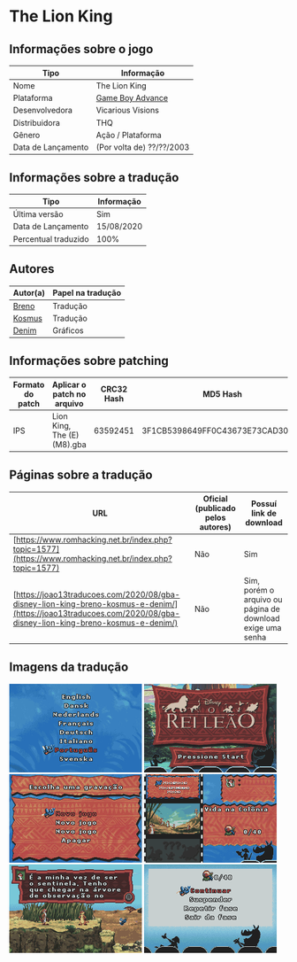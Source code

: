 # The Lion King

## Informações sobre o jogo

| Tipo | Informação |
| ----------- | ----------- |
| Nome | The Lion King |
| Plataforma | [Game Boy Advance](../) |
| Desenvolvedora | Vicarious Visions |
| Distribuidora | THQ |
| Gênero | Ação / Plataforma |
| Data de Lançamento | (Por volta de) ??/??/2003 |

## Informações sobre a tradução

| Tipo | Informação |
| ----------- | ----------- |
| Última versão | Sim |
| Data de Lançamento | 15/08/2020 |
| Percentual traduzido | 100% |

## Autores

| Autor(a) | Papel na tradução |
| ----------- | ----------- |
| [Breno](../../../autores/breno/) | Tradução |
| [Kosmus](../../../autores/kosmus/) | Tradução |
| [Denim](../../../autores/denim/) | Gráficos |

## Informações sobre patching

| Formato do patch | Aplicar o patch no arquivo | CRC32 Hash | MD5 Hash |
| ----------- | ----------- | ----------- | ----------- |
| IPS | Lion King, The \(E\) \(M8\)\.gba | 63592451 | 3F1CB5398649FF0C43673E73CAD3010E |

## Páginas sobre a tradução

| URL | Oficial (publicado pelos autores) | Possuí link de download |
| ----------- | ----------- | ----------- |
| [https://www.romhacking.net.br/index.php?topic=1577](https://www.romhacking.net.br/index.php?topic=1577) | Não | Sim |
| [https://joao13traducoes.com/2020/08/gba-disney-lion-king-breno-kosmus-e-denim/](https://joao13traducoes.com/2020/08/gba-disney-lion-king-breno-kosmus-e-denim/) | Não | Sim, porém o arquivo ou página de download exige uma senha |

## Imagens da tradução

![Imagem de exemplo da tradução 1](1.png)
![Imagem de exemplo da tradução 2](2.png)
![Imagem de exemplo da tradução 3](3.png)
![Imagem de exemplo da tradução 4](4.png)
![Imagem de exemplo da tradução 5](5.png)
![Imagem de exemplo da tradução 6](6.png)